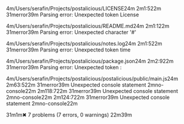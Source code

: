 
4m/Users/serafin/Projects/postalicious/LICENSE24m
  2m1:522m  31merror39m  Parsing error: Unexpected token License

4m/Users/serafin/Projects/postalicious/README.md24m
  2m1:122m  31merror39m  Parsing error: Unexpected character '#'

4m/Users/serafin/Projects/postalicious/notes.log24m
  2m1:522m  31merror39m  Parsing error: Unexpected token time

4m/Users/serafin/Projects/postalicious/package.json24m
  2m2:922m  31merror39m  Parsing error: Unexpected token :

4m/Users/serafin/Projects/postalicious/postalicious/public/main.js24m
   2m63:522m  31merror39m  Unexpected console statement  2mno-console22m
  2m118:722m  31merror39m  Unexpected console statement  2mno-console22m
  2m124:722m  31merror39m  Unexpected console statement  2mno-console22m

31m1m✖ 7 problems (7 errors, 0 warnings)
22m39m

